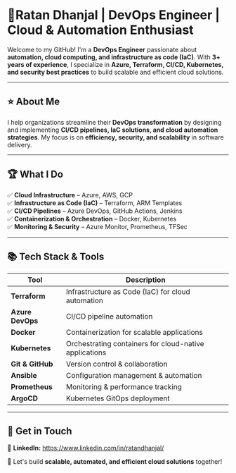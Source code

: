 # 🚀Ratan Dhanjal | DevOps Engineer | Cloud & Automation Enthusiast  

Welcome to my GitHub! I'm a **DevOps Engineer** passionate about **automation, cloud computing, and infrastructure as code (IaC)**. With **3+ years of experience**, I specialize in **Azure, Terraform, CI/CD, Kubernetes, and security best practices** to build scalable and efficient cloud solutions.  

---

## ⭐ About Me  
I help organizations streamline their **DevOps transformation** by designing and implementing **CI/CD pipelines, IaC solutions, and cloud automation strategies**. My focus is on **efficiency, security, and scalability** in software delivery.  

---

## 🏆 What I Do  
✅ **Cloud Infrastructure** – Azure, AWS, GCP  
✅ **Infrastructure as Code (IaC)** – Terraform, ARM Templates  
✅ **CI/CD Pipelines** – Azure DevOps, GitHub Actions, Jenkins  
✅ **Containerization & Orchestration** – Docker, Kubernetes  
✅ **Monitoring & Security** – Azure Monitor, Prometheus, TFSec  

---

## 📚 Tech Stack & Tools  

| **Tool**         | **Description**                                         |
|-----------------|---------------------------------------------------------|
| **Terraform**    | Infrastructure as Code (IaC) for cloud automation      |
| **Azure DevOps** | CI/CD pipeline automation                              |
| **Docker**       | Containerization for scalable applications              |
| **Kubernetes**   | Orchestrating containers for cloud-native applications  |
| **Git & GitHub** | Version control & collaboration                         |
| **Ansible**      | Configuration management & automation                   |
| **Prometheus**   | Monitoring & performance tracking                       |
| **ArgoCD**       | Kubernetes GitOps deployment                           |

---

## 📧 Get in Touch  
🔗 **LinkedIn:** https://www.linkedin.com/in/ratandhanjal/

🚀 Let's build **scalable, automated, and efficient cloud solutions** together!  
